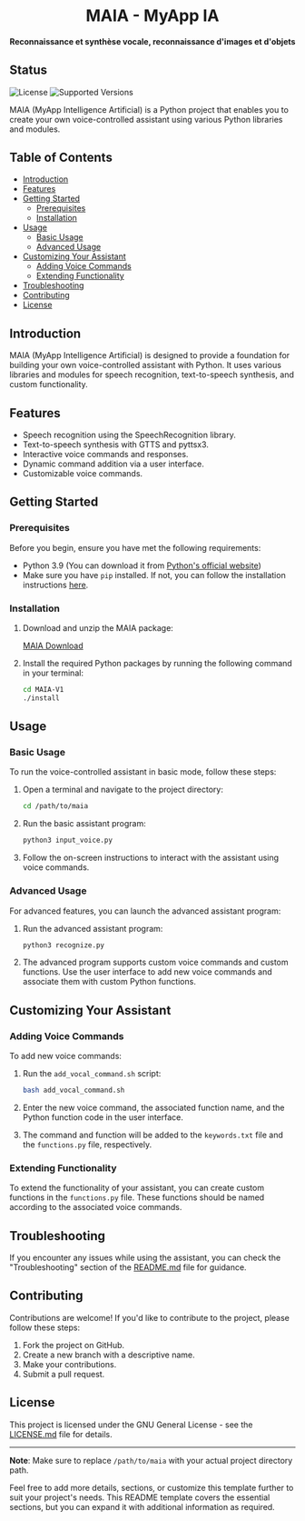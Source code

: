<h1 align="center">MAIA - MyApp IA</h1>
<h4 align="center">Reconnaissance et synthèse vocale, reconnaissance d'images et d'objets</h4>

## Status
![License](https://img.shields.io/badge/license-GNU-blue.svg)
![Supported Versions](https://img.shields.io/badge/python-3.9.*-blue.svg)


MAIA (MyApp Intelligence Artificial) is a Python project that enables you to create your own voice-controlled assistant using various Python libraries and modules.

## Table of Contents
- [Introduction](#introduction)
- [Features](#features)
- [Getting Started](#getting-started)
  - [Prerequisites](#prerequisites)
  - [Installation](#installation)
- [Usage](#usage)
  - [Basic Usage](#basic-usage)
  - [Advanced Usage](#advanced-usage)
- [Customizing Your Assistant](#customizing-your-assistant)
  - [Adding Voice Commands](#adding-voice-commands)
  - [Extending Functionality](#extending-functionality)
- [Troubleshooting](#troubleshooting)
- [Contributing](#contributing)
- [License](#license)

## Introduction

MAIA (MyApp Intelligence Artificial) is designed to provide a foundation for building your own voice-controlled assistant with Python. It uses various libraries and modules for speech recognition, text-to-speech synthesis, and custom functionality.

## Features

- Speech recognition using the SpeechRecognition library.
- Text-to-speech synthesis with GTTS and pyttsx3.
- Interactive voice commands and responses.
- Dynamic command addition via a user interface.
- Customizable voice commands.

## Getting Started

### Prerequisites

Before you begin, ensure you have met the following requirements:

- Python 3.9 (You can download it from [Python's official website](https://www.python.org/downloads/))
- Make sure you have `pip` installed. If not, you can follow the installation instructions [here](https://pip.pypa.io/en/stable/installation/).

### Installation

1. Download and unzip the MAIA package:

    [MAIA Download](https://github.com/dadflip/maia/releases/tag/v1.0.0)

2. Install the required Python packages by running the following command in your terminal:

    ```bash
    cd MAIA-V1
    ./install
    ```

## Usage

### Basic Usage

To run the voice-controlled assistant in basic mode, follow these steps:

1. Open a terminal and navigate to the project directory:

    ```bash
    cd /path/to/maia
    ```

2. Run the basic assistant program:

    ```bash
    python3 input_voice.py
    ```

3. Follow the on-screen instructions to interact with the assistant using voice commands.

### Advanced Usage

For advanced features, you can launch the advanced assistant program:

1. Run the advanced assistant program:

    ```bash
    python3 recognize.py
    ```

2. The advanced program supports custom voice commands and custom functions. Use the user interface to add new voice commands and associate them with custom Python functions.

## Customizing Your Assistant

### Adding Voice Commands

To add new voice commands:

1. Run the `add_vocal_command.sh` script:

    ```bash
    bash add_vocal_command.sh
    ```

2. Enter the new voice command, the associated function name, and the Python function code in the user interface.

3. The command and function will be added to the `keywords.txt` file and the `functions.py` file, respectively.

### Extending Functionality

To extend the functionality of your assistant, you can create custom functions in the `functions.py` file. These functions should be named according to the associated voice commands.

## Troubleshooting

If you encounter any issues while using the assistant, you can check the "Troubleshooting" section of the [README.md](README.md) file for guidance.

## Contributing

Contributions are welcome! If you'd like to contribute to the project, please follow these steps:

1. Fork the project on GitHub.
2. Create a new branch with a descriptive name.
3. Make your contributions.
4. Submit a pull request.

## License

This project is licensed under the GNU General License - see the [LICENSE.md](LICENSE.md) file for details.

---

**Note**: Make sure to replace `/path/to/maia` with your actual project directory path.

Feel free to add more details, sections, or customize this template further to suit your project's needs. This README template covers the essential sections, but you can expand it with additional information as required.
